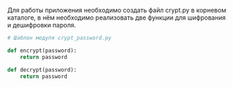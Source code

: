 Для работы приложения необходимо создать файл crypt.py в корневом каталоге,
в нём необходимо реализовать две функции для шифрования и дешифровки пароля.


```python
# Шаблон модуля crypt_password.py

def encrypt(password):
    return password

def decrypt(password):
    return password
```

